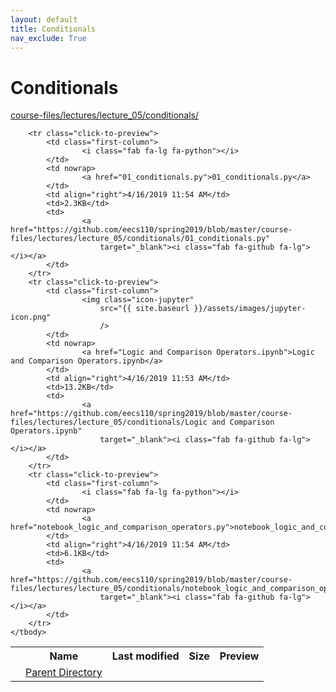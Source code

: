 ```yaml
---
layout: default
title: Conditionals
nav_exclude: True
---
```


# Conditionals

[course-files/lectures/lecture_05/conditionals/](.)

<table class="tbl-files">
    <tbody>
        <tr>
            <th valign="top"></th>
            <th>Name</th>
            <th>Last modified</th>
            <th>Size</th>
            <th>Preview</th>
        </tr>
        <tr>
            <td valign="top">
                <i class="fa fa-folder-open"></i>
            </td>
            <td><a href="../">Parent Directory</a></td>
            <td>&nbsp;</td>
            <td>&nbsp;</td>
            <td>&nbsp;</td>
        </tr>

        <tr class="click-to-preview">
            <td class="first-column">
                    <i class="fab fa-lg fa-python"></i>
            </td>
            <td nowrap>
                    <a href="01_conditionals.py">01_conditionals.py</a>
            </td>
            <td align="right">4/16/2019 11:54 AM</td>
            <td>2.3KB</td>
            <td>
                    <a href="https://github.com/eecs110/spring2019/blob/master/course-files/lectures/lecture_05/conditionals/01_conditionals.py"
                        target="_blank"><i class="fab fa-github fa-lg"></i></a>
            </td>
        </tr>
        <tr class="click-to-preview">
            <td class="first-column">
                    <img class="icon-jupyter"
                        src="{{ site.baseurl }}/assets/images/jupyter-icon.png"
                        />
            </td>
            <td nowrap>
                    <a href="Logic and Comparison Operators.ipynb">Logic and Comparison Operators.ipynb</a>
            </td>
            <td align="right">4/16/2019 11:53 AM</td>
            <td>13.2KB</td>
            <td>
                    <a href="https://github.com/eecs110/spring2019/blob/master/course-files/lectures/lecture_05/conditionals/Logic and Comparison Operators.ipynb"
                        target="_blank"><i class="fab fa-github fa-lg"></i></a>
            </td>
        </tr>
        <tr class="click-to-preview">
            <td class="first-column">
                    <i class="fab fa-lg fa-python"></i>
            </td>
            <td nowrap>
                    <a href="notebook_logic_and_comparison_operators.py">notebook_logic_and_comparison_operators.py</a>
            </td>
            <td align="right">4/16/2019 11:54 AM</td>
            <td>6.1KB</td>
            <td>
                    <a href="https://github.com/eecs110/spring2019/blob/master/course-files/lectures/lecture_05/conditionals/notebook_logic_and_comparison_operators.py"
                        target="_blank"><i class="fab fa-github fa-lg"></i></a>
            </td>
        </tr>
    </tbody>
</table>

